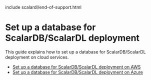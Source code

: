 include scalardl/end-of-support.html

# Set up a database for ScalarDB/ScalarDL deployment

This guide explains how to set up a database for ScalarDB/ScalarDL deployment on cloud services.

* [Set up a database for ScalarDB/ScalarDL deployment on AWS](./SetupDatabaseForAWS.md)
* [Set up a database for ScalarDB/ScalarDL deployment on Azure](./SetupDatabaseForAzure.md)
